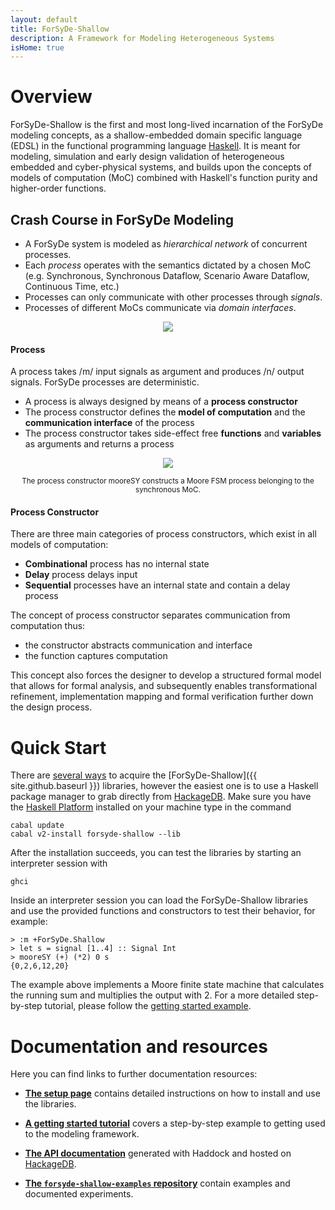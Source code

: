 ```yaml
---
layout: default
title: ForSyDe-Shallow
description: A Framework for Modeling Heterogeneous Systems
isHome: true
---
```


# Overview

ForSyDe-Shallow is the first and most long-lived incarnation of the ForSyDe modeling concepts, as a shallow-embedded domain specific language (EDSL) in the functional programming language [Haskell](https://www.haskell.org/). It is meant for modeling, simulation and early design validation of heterogeneous embedded and cyber-physical systems, and builds upon the concepts of models of computation (MoC) combined with Haskell's function purity and higher-order functions. 

## Crash Course in ForSyDe Modeling

* A ForSyDe system is modeled as *hierarchical network* of concurrent processes. 
* Each *process* operates with the semantics dictated by a chosen MoC (e.g. Synchronous, Synchronous Dataflow, Scenario Aware Dataflow, Continuous Time, etc.) 
* Processes can only communicate with other processes through *signals*. 
* Processes of different MoCs communicate via *domain interfaces*.

<p align="center">
	<img src="{{ site.url }}/assets/images/forsyde-system-model.svg">
</p>

#### Process

A process takes /m/ input signals as argument and produces /n/ output signals. ForSyDe processes are deterministic.

 * A process is always designed by means of a **process constructor**
 * The process constructor defines the **model of computation** and the **communication interface** of the process
 * The process constructor takes side-effect free **functions** and **variables** as arguments and returns a process

<p align="center"><img src="{{ site.url }}/assets/images/forsyde-process-constructor.svg"></p>
<p align="center"><small>The process constructor <it>mooreSY</it> constructs a Moore FSM process belonging to the synchronous MoC.</small></p>

#### Process Constructor

There are three main categories of process constructors, which exist in all models of computation:

 * **Combinational** process has no internal state
 * **Delay** process delays input
 * **Sequential** processes have an internal state and contain a delay process

The concept of process constructor separates communication from computation thus: 
  * the constructor abstracts communication and interface
  * the function captures computation

This concept also forces the designer to develop a structured formal model that allows for formal analysis, and subsequently enables transformational refinement, implementation mapping and formal verification further down the design process.

# Quick Start

There are [several ways](setup) to acquire the [ForSyDe-Shallow]({{ site.github.baseurl }}) libraries, however the easiest one is to use a Haskell package manager to grab directly from [HackageDB](https://hackage.haskell.org/). Make sure you have the [Haskell Platform](https://www.haskell.org/platform/) installed on your machine type in the command

	cabal update
    cabal v2-install forsyde-shallow --lib

After the installation succeeds, you can test the libraries by starting an interpreter session with 

    ghci
	
Inside an interpreter session you can load the ForSyDe-Shallow libraries and use the provided functions and constructors to test their behavior, for example: 

    > :m +ForSyDe.Shallow
	> let s = signal [1..4] :: Signal Int
	> mooreSY (+) (*2) 0 s
	{0,2,6,12,20}

The example above implements a Moore finite state machine that calculates the running sum and multiplies the output with 2. For a more detailed step-by-step tutorial, please follow the [getting started example](getting_started).

# Documentation and resources

Here you can find links to further documentation resources:

 * [**The setup page**](setup) contains detailed instructions on how to install and use the libraries.
 
 * [**A getting started tutorial**](getting_started) covers a step-by-step example to getting used to the modeling framework.

 * [**The API documentation**](http://hackage.haskell.org/package/forsyde-shallow) generated with Haddock and hosted on [HackageDB](https://hackage.haskell.org/).

 * [**The `forsyde-shallow-examples` repository**](https://github.com/forsyde/forsyde-shallow-examples) contain examples and documented experiments.
